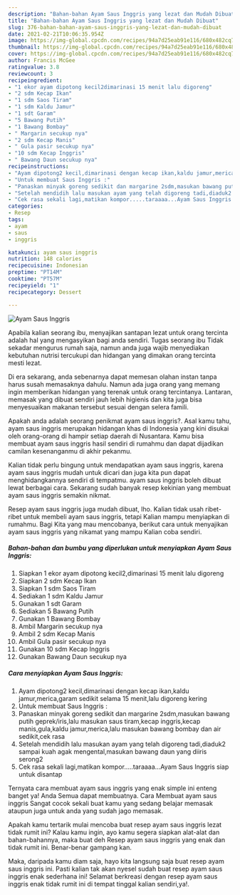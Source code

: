 ```yaml
---
description: "Bahan-bahan Ayam Saus Inggris yang lezat dan Mudah Dibuat"
title: "Bahan-bahan Ayam Saus Inggris yang lezat dan Mudah Dibuat"
slug: 376-bahan-bahan-ayam-saus-inggris-yang-lezat-dan-mudah-dibuat
date: 2021-02-21T10:06:35.954Z
image: https://img-global.cpcdn.com/recipes/94a7d25eab91e116/680x482cq70/ayam-saus-inggris-foto-resep-utama.jpg
thumbnail: https://img-global.cpcdn.com/recipes/94a7d25eab91e116/680x482cq70/ayam-saus-inggris-foto-resep-utama.jpg
cover: https://img-global.cpcdn.com/recipes/94a7d25eab91e116/680x482cq70/ayam-saus-inggris-foto-resep-utama.jpg
author: Francis McGee
ratingvalue: 3.8
reviewcount: 3
recipeingredient:
- "1 ekor ayam dipotong kecil2dimarinasi 15 menit lalu digoreng"
- "2 sdm Kecap Ikan"
- "1 sdm Saos Tiram"
- "1 sdm Kaldu Jamur"
- "1 sdt Garam"
- "5 Bawang Putih"
- "1 Bawang Bombay"
- " Margarin secukup nya"
- "2 sdm Kecap Manis"
- " Gula pasir secukup nya"
- "10 sdm Kecap Inggris"
- " Bawang Daun secukup nya"
recipeinstructions:
- "Ayam dipotong2 kecil,dimarinasi dengan kecap ikan,kaldu jamur,merica,garam sedikit selama 15 menit,lalu digoreng kering"
- "Untuk membuat Saus Inggris :"
- "Panaskan minyak goreng sedikit dan margarine 2sdm,masukan bawang putih geprek/iris,lalu masukan saus tiram,kecap inggris,kecap manis,gula,kaldu jamur,merica,lalu masukan bawang bombay dan air sedikit,cek rasa"
- "Setelah mendidih lalu masukan ayam yang telah digoreng tadi,diaduk2 sampai kuah agak mengental,masukan bawang daun yang diiris serong2"
- "Cek rasa sekali lagi,matikan kompor.....taraaaa...Ayam Saus Inggris siap untuk disantap"
categories:
- Resep
tags:
- ayam
- saus
- inggris

katakunci: ayam saus inggris 
nutrition: 148 calories
recipecuisine: Indonesian
preptime: "PT14M"
cooktime: "PT57M"
recipeyield: "1"
recipecategory: Dessert

---
```



![Ayam Saus Inggris](https://img-global.cpcdn.com/recipes/94a7d25eab91e116/680x482cq70/ayam-saus-inggris-foto-resep-utama.jpg)

Apabila kalian seorang ibu, menyajikan santapan lezat untuk orang tercinta adalah hal yang mengasyikan bagi anda sendiri. Tugas seorang ibu Tidak sekadar mengurus rumah saja, namun anda juga wajib menyediakan kebutuhan nutrisi tercukupi dan hidangan yang dimakan orang tercinta mesti lezat.

Di era  sekarang, anda sebenarnya dapat memesan olahan instan tanpa harus susah memasaknya dahulu. Namun ada juga orang yang memang ingin memberikan hidangan yang terenak untuk orang tercintanya. Lantaran, memasak yang dibuat sendiri jauh lebih higienis dan kita juga bisa menyesuaikan makanan tersebut sesuai dengan selera famili. 



Apakah anda adalah seorang penikmat ayam saus inggris?. Asal kamu tahu, ayam saus inggris merupakan hidangan khas di Indonesia yang kini disukai oleh orang-orang di hampir setiap daerah di Nusantara. Kamu bisa membuat ayam saus inggris hasil sendiri di rumahmu dan dapat dijadikan camilan kesenanganmu di akhir pekanmu.

Kalian tidak perlu bingung untuk mendapatkan ayam saus inggris, karena ayam saus inggris mudah untuk dicari dan juga kita pun dapat menghidangkannya sendiri di tempatmu. ayam saus inggris boleh dibuat lewat berbagai cara. Sekarang sudah banyak resep kekinian yang membuat ayam saus inggris semakin nikmat.

Resep ayam saus inggris juga mudah dibuat, lho. Kalian tidak usah ribet-ribet untuk membeli ayam saus inggris, tetapi Kalian mampu menyiapkan di rumahmu. Bagi Kita yang mau mencobanya, berikut cara untuk menyajikan ayam saus inggris yang nikamat yang mampu Kalian coba sendiri.

<!--inarticleads1-->

##### Bahan-bahan dan bumbu yang diperlukan untuk menyiapkan Ayam Saus Inggris:

1. Siapkan 1 ekor ayam dipotong kecil2,dimarinasi 15 menit lalu digoreng
1. Siapkan 2 sdm Kecap Ikan
1. Siapkan 1 sdm Saos Tiram
1. Sediakan 1 sdm Kaldu Jamur
1. Gunakan 1 sdt Garam
1. Sediakan 5 Bawang Putih
1. Gunakan 1 Bawang Bombay
1. Ambil  Margarin secukup nya
1. Ambil 2 sdm Kecap Manis
1. Ambil  Gula pasir secukup nya
1. Gunakan 10 sdm Kecap Inggris
1. Gunakan  Bawang Daun secukup nya




<!--inarticleads2-->

##### Cara menyiapkan Ayam Saus Inggris:

1. Ayam dipotong2 kecil,dimarinasi dengan kecap ikan,kaldu jamur,merica,garam sedikit selama 15 menit,lalu digoreng kering
1. Untuk membuat Saus Inggris :
1. Panaskan minyak goreng sedikit dan margarine 2sdm,masukan bawang putih geprek/iris,lalu masukan saus tiram,kecap inggris,kecap manis,gula,kaldu jamur,merica,lalu masukan bawang bombay dan air sedikit,cek rasa
1. Setelah mendidih lalu masukan ayam yang telah digoreng tadi,diaduk2 sampai kuah agak mengental,masukan bawang daun yang diiris serong2
1. Cek rasa sekali lagi,matikan kompor.....taraaaa...Ayam Saus Inggris siap untuk disantap




Ternyata cara membuat ayam saus inggris yang enak simple ini enteng banget ya! Anda Semua dapat membuatnya. Cara Membuat ayam saus inggris Sangat cocok sekali buat kamu yang sedang belajar memasak ataupun juga untuk anda yang sudah jago memasak.

Apakah kamu tertarik mulai mencoba buat resep ayam saus inggris lezat tidak rumit ini? Kalau kamu ingin, ayo kamu segera siapkan alat-alat dan bahan-bahannya, maka buat deh Resep ayam saus inggris yang enak dan tidak rumit ini. Benar-benar gampang kan. 

Maka, daripada kamu diam saja, hayo kita langsung saja buat resep ayam saus inggris ini. Pasti kalian tak akan nyesel sudah buat resep ayam saus inggris enak sederhana ini! Selamat berkreasi dengan resep ayam saus inggris enak tidak rumit ini di tempat tinggal kalian sendiri,ya!.

